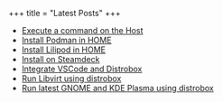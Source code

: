 +++
title = "Latest Posts"
+++

- [Execute a command on the Host](@/posts/execute_commands_on_host.md)
- [Install Podman in HOME](@/posts/install_podman_static.md)
- [Install Lilipod in HOME](@/posts/install_lilipod_static.md)
- [Install on Steamdeck](@/posts/steamdeck_guide.md)
- [Integrate VSCode and Distrobox](@/posts/integrate_vscode_distrobox.md)
- [Run Libvirt using distrobox](@/posts/run_libvirt_in_distrobox.md)
- [Run latest GNOME and KDE Plasma using distrobox](@/posts/run_latest_gnome_kde_on_distrobox.md)
